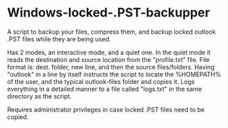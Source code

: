 # Windows-locked-.PST-backupper

A script to backup your files, compress them, and backup locked outlook .PST files while they are being used.


Has 2 modes, an interactive mode, and a quiet one. In the quiet mode it reads the destination and source location from the "profile.txt" file. File format is: dest. folder, new line, and then the source files/folders. Having "outlook" in a line by itself instructs the script to locate the %HOMEPATH% of the user, and the typical outlook-files folder and copies it. Logs everything in a detailed manner to a file called "logs.txt" in the same directory as the script.

Requires administrator privileges in case locked .PST files need to be copied.  

